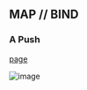 ## MAP // BIND
### A Push


[page](Split.md)

![image](https://user-images.githubusercontent.com/7889154/84332429-d3764e00-ab84-11ea-8c63-f245596ecd9c.png)


